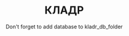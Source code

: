<p align="center">
    <h1 align="center">КЛАДР</h1>
    <p align="center">
         Don't forget to add database to kladr_db_folder
    </p>
</p>
